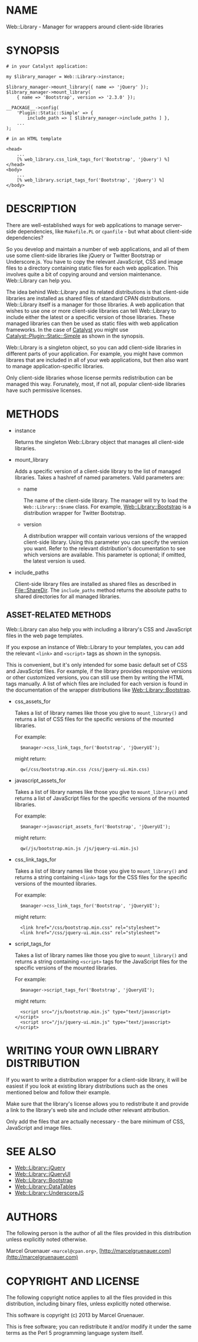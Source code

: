 # NAME

Web::Library - Manager for wrappers around client-side libraries

# SYNOPSIS

    # in your Catalyst application:

    my $library_manager = Web::Library->instance;

    $library_manager->mount_library({ name => 'jQuery' });
    $library_manager->mount_library(
        { name => 'Bootstrap', version => '2.3.0' });

    __PACKAGE__->config(
        'Plugin::Static::Simple' => {
            include_path => [ $library_manager->include_paths ] },
        ...
    );

    # in an HTML template

    <head>
        ...
        [% web_library.css_link_tags_for('Bootstrap', 'jQuery') %]
    </head>
    <body>
        ...
        [% web_library.script_tags_for('Bootstrap', 'jQuery') %]
    </body>

# DESCRIPTION

There are well-established ways for web applications to manage server-side
dependencies, like `Makefile.PL` or `cpanfile` - but what about client-side
dependencies?

So you develop and maintain a number of web applications, and all of them use
some client-side libraries like jQuery or Twitter Bootstrap or Underscore.js.
You have to copy the relevant JavaScript, CSS and image files to a directory
containing static files for each web application. This involves quite a bit of
copying around and version maintenance. Web::Library can help you.

The idea behind Web::Library and its related distributions is that client-side
libraries are installed as shared files of standard CPAN distributions.
Web::Library itself is a manager for those libraries. A web application that
wishes to use one or more client-side libraries can tell Web::Library to
include either the latest or a specific version of those libraries. These
managed libraries can then be used as static files with web application
frameworks. In the case of [Catalyst](https://metacpan.org/module/Catalyst) you might use
[Catalyst::Plugin::Static::Simple](https://metacpan.org/module/Catalyst::Plugin::Static::Simple) as shown in the synopsis.

Web::Library is a singleton object, so you can add client-side libraries in
different parts of your application. For example, you might have common
librares that are included in all of your web applications, but then also want
to manage application-specific libraries.

Only client-side libraries whose license permits redistribution can be managed
this way. Forunately, most, if not all, popular client-side libraries have such
permissive licenses.

# METHODS

- instance

    Returns the singleton Web::Library object that manages all client-side libraries.

- mount\_library

    Adds a specific version of a client-side library to the list of managed
    libraries. Takes a hashref of named parameters. Valid parameters are:

    - name

        The name of the client-side library. The manager will try to load the
        `Web::Library::$name` class. For example, [Web::Library::Bootstrap](https://metacpan.org/module/Web::Library::Bootstrap) is a
        distribution wrapper for Twitter Bootstrap.

    - version

        A distribution wrapper will contain various versions of the wrapped client-side
        library. Using this parameter you can specify the version you want. Refer to
        the relevant distribution's documentation to see which versions are available.
        This parameter is optional; if omitted, the latest version is used.

- include\_paths

    Client-side library files are installed as shared files as described in
    [File::ShareDir](https://metacpan.org/module/File::ShareDir). The `include_paths` method returns the absolute paths to
    shared directories for all managed libraries.

## ASSET-RELATED METHODS

Web::Library can also help you with including a library's CSS and JavaScript
files in the web page templates.

If you expose an instance of Web::Library to your templates, you can add the
relevant `<link>` and `<script>` tags as shown in the synopsis.

This is convenient, but it's only intended for some basic default set of CSS
and JavaScript files. For example, if the library provides responsive versions
or other customized versions, you can still use them by writing the HTML tags
manually. A list of which files are included for each version is found in the
documentation of the wrapper distributions like [Web::Library::Bootstrap](https://metacpan.org/module/Web::Library::Bootstrap).

- css\_assets\_for

    Takes a list of library names like those you give to `mount_library()` and
    returns a list of CSS files for the specific versions of the mounted libraries.

    For example:

        $manager->css_link_tags_for('Bootstrap', 'jQueryUI');

    might return:

        qw(/css/bootstrap.min.css /css/jquery-ui.min.css)

- javascript\_assets\_for

    Takes a list of library names like those you give to `mount_library()` and
    returns a list of JavaScript files for the specific versions of the mounted
    libraries.

    For example:

        $manager->javascript_assets_for('Bootstrap', 'jQueryUI');

    might return:

        qw(/js/bootstrap.min.js /js/jquery-ui.min.js)

- css\_link\_tags\_for

    Takes a list of library names like those you give to `mount_library()` and
    returns a string containing `<link>` tags for the CSS files for the
    specific versions of the mounted libraries.

    For example:

        $manager->css_link_tags_for('Bootstrap', 'jQueryUI');

    might return:

        <link href="/css/bootstrap.min.css" rel="stylesheet">
        <link href="/css/jquery-ui.min.css" rel="stylesheet">

- script\_tags\_for

    Takes a list of library names like those you give to `mount_library()` and
    returns a string containing `<script>` tags for the JavaScript files for
    the specific versions of the mounted libraries.

    For example:

        $manager->script_tags_for('Bootstrap', 'jQueryUI');

    might return:

        <script src="/js/bootstrap.min.js" type="text/javascript></script>
        <script src="/js/jquery-ui.min.js" type="text/javascript></script>

# WRITING YOUR OWN LIBRARY DISTRIBUTION

If you want to write a distribution wrapper for a client-side library, it will
be easiest if you look at existing library distributions such as the ones
mentioned below and follow their example.

Make sure that the library's license allows you to redistribute it and provide
a link to the library's web site and include other relevant attribution.

Only add the files that are actually necessary - the bare minimum of CSS,
JavaScript and image files.

# SEE ALSO

- [Web::Library::jQuery](https://metacpan.org/module/Web::Library::jQuery)
- [Web::Library::jQueryUI](https://metacpan.org/module/Web::Library::jQueryUI)
- [Web::Library::Bootstrap](https://metacpan.org/module/Web::Library::Bootstrap)
- [Web::Library::DataTables](https://metacpan.org/module/Web::Library::DataTables)
- [Web::Library::UnderscoreJS](https://metacpan.org/module/Web::Library::UnderscoreJS)

# AUTHORS

The following person is the author of all the files provided in
this distribution unless explicitly noted otherwise.

Marcel Gruenauer `<marcel@cpan.org>`, [http://marcelgruenauer.com](http://marcelgruenauer.com)

# COPYRIGHT AND LICENSE

The following copyright notice applies to all the files provided in
this distribution, including binary files, unless explicitly noted
otherwise.

This software is copyright (c) 2013 by Marcel Gruenauer.

This is free software; you can redistribute it and/or modify it under
the same terms as the Perl 5 programming language system itself.
